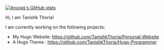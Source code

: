 [![Anurag's GitHub stats](https://github-readme-stats.vercel.app/api?username=TanishkThoria&count_private=true&theme=tokyonight)](https://github.com/anuraghazra/github-readme-stats)

Hi, I am Tanishk Thoria!

I am currently working on the following projects:
- My Hugo Website: https://github.com/TanishkThoria/Personal-Website
- A Hugo Theme   : https://github.com/TanishkThoria/Hugo-Programmer

<!---
TanishkThoria/TanishkThoria is a ✨ special ✨ repository because its `README.md` (this file) appears on your GitHub profile.
You can click the Preview link to take a look at your changes.
--->
